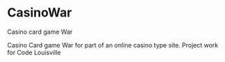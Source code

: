 # CasinoWar
Casino card game War

Casino Card game War for part of an online casino type site.
Project work for Code Louisville
